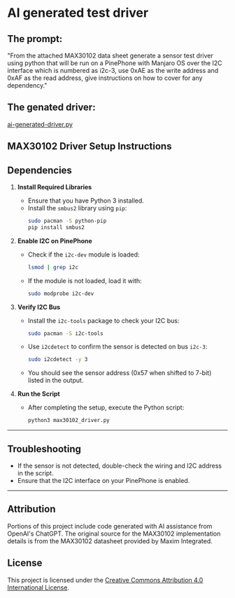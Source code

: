 # AI generated test driver

## The prompt: 

"From the attached MAX30102 data sheet generate a sensor test driver using python that will be run on a PinePhone with Manjaro OS over the I2C interface which is numbered as i2c-3, use 0xAE as the write address and 0xAF as the read address, give instructions on how to cover for any dependency."  


## The genated driver: 

[ai-generated-driver.py](ai-generated-driver.py)

## MAX30102 Driver Setup Instructions

## Dependencies

1. **Install Required Libraries**
   - Ensure that you have Python 3 installed.
   - Install the `smbus2` library using `pip`:
     ```bash
     sudo pacman -S python-pip
     pip install smbus2
     ```

2. **Enable I2C on PinePhone**
   - Check if the `i2c-dev` module is loaded:
     ```bash
     lsmod | grep i2c
     ```
   - If the module is not loaded, load it with:
     ```bash
     sudo modprobe i2c-dev
     ```

3. **Verify I2C Bus**
   - Install the `i2c-tools` package to check your I2C bus:
     ```bash
     sudo pacman -S i2c-tools
     ```
   - Use `i2cdetect` to confirm the sensor is detected on bus `i2c-3`:
     ```bash
     sudo i2cdetect -y 3
     ```
   - You should see the sensor address (0x57 when shifted to 7-bit) listed in the output.

4. **Run the Script**
   - After completing the setup, execute the Python script:
     ```bash
     python3 max30102_driver.py
     ```

---

## Troubleshooting
- If the sensor is not detected, double-check the wiring and I2C address in the script.
- Ensure that the I2C interface on your PinePhone is enabled.

---

## Attribution
Portions of this project include code generated with AI assistance from OpenAI's ChatGPT. The original source for the MAX30102 implementation details is from the MAX30102 datasheet provided by Maxim Integrated.

## License
This project is licensed under the [Creative Commons Attribution 4.0 International License](https://creativecommons.org/licenses/by/4.0/).